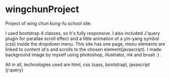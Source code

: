 # wingchunProject

Project of wing chun kung-fu school site.

I used bootstrap 4 classes, so it's fully responsive. 
I also included J'query plugin for parallax scroll effect and a little animation of a yin-yang symbol (css) inside the dropdown menu.
This site has one page, menu elements are linked to content id's and scrolls to the chosen element(javascript).
I made background image by myself using photoshop, illustrator, ink and brush :) .

All in all, technologies used are html, css (sass, bootstrap), javascript (j'query)
